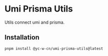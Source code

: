 # Umi Prisma Utils

Utils connect umi and prisma.

## Installation

```bash
pnpm install @yc-w-cn/umi-prisma-utils@latest
```

